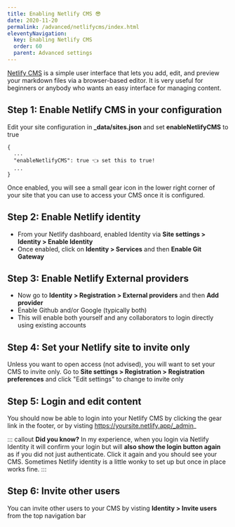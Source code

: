 ```yaml
---
title: Enabling Netlify CMS 😎 
date: 2020-11-20
permalink: /advanced/netlifycms/index.html
eleventyNavigation:
  key: Enabling Netlify CMS 
  order: 60
  parent: Advanced settings 
---
```

[Netlify CMS](https://www.netlifycms.org/) is a simple user interface that lets you add, edit, and preview your markdown files via a browser-based editor. It is very useful for beginners or anybody who wants an easy interface for managing content.

## Step 1: Enable Netlify CMS in your configuration

Edit your site configuration in **_data/sites.json** and set **enableNetlifyCMS** to true

```
{
  ...
  "enableNetlifyCMS": true 👈 set this to true!
  ...
}

```

Once enabled, you will see a small gear icon in the lower right corner of your site that you can use to access your CMS once it is configured.

## Step 2: Enable Netlify identity

* From your Netlify dashboard, enabled Identity via **Site settings > Identity > Enable Identity**
* Once enabled, click on **Identity > Services** and then **Enable Git Gateway**

## Step 3: Enable Netlify External providers

* Now go to **Identity > Registration > External providers** and then **Add provider**
* Enable Github and/or Google (typically both)
* This will enable both yourself and any collaborators to login directly using existing accounts

## Step 4: Set your Netlify site to invite only

Unless you want to open access (not advised), you will want to set your CMS to invite only. Go to **Site settings > Registration > Registration preferences** and click "Edit settings" to change to invite only

## Step 5: Login and edit content

You should now be able to login into your Netlify CMS by clicking the gear link in the footer, or by visting https://yoursite.netlify.app/_admin_

::: callout
**Did you know?** In my experience, when you login via Netlify Identity it will confirm your login but will **also show the login button again** as if you did not just authenticate. Click it again and you should see your CMS. Sometimes Netlify identity is a little wonky to set up but once in place works fine.
:::

## Step 6: Invite other users

You can invite other users to your CMS by visting **Identity > Invite users** from the top navigation bar 
